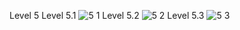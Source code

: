 Level 5
Level 5.1
![5 1](https://github.com/65030034/COM-LAB-I-LabSheet-Week-11/assets/144875017/58c6c99a-c107-43ed-95f0-4f04fdfde9c4)
Level 5.2
![5 2](https://github.com/65030034/COM-LAB-I-LabSheet-Week-11/assets/144875017/fbaba07e-b7f4-47c3-9e2e-f0b00fb6fef7)
Level 5.3
![5 3](https://github.com/65030034/COM-LAB-I-LabSheet-Week-11/assets/144875017/780ba95f-3747-4c57-9e71-bf34470e3182)

